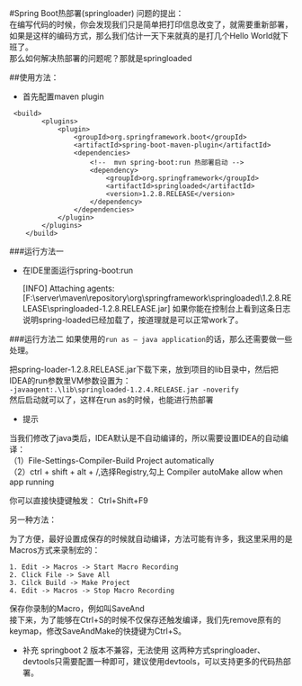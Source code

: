#Spring Boot热部署(springloader)
问题的提出：  
在编写代码的时候，你会发现我们只是简单把打印信息改变了，就需要重新部署，如果是这样的编码方式，那么我们估计一天下来就真的是打几个Hello World就下班了。  
那么如何解决热部署的问题呢？那就是springloaded

##使用方法：
* 首先配置maven plugin
```
 <build>
        <plugins>
            <plugin>
                <groupId>org.springframework.boot</groupId>
                <artifactId>spring-boot-maven-plugin</artifactId>
                <dependencies>
                    <!--  mvn spring-boot:run 热部署启动 -->
                    <dependency>
                        <groupId>org.springframework</groupId>
                        <artifactId>springloaded</artifactId>
                        <version>1.2.8.RELEASE</version>
                    </dependency>
                </dependencies>
            </plugin>
        </plugins>
    </build>  
```
###运行方法一
* 在IDE里面运行spring-boot:run

   [INFO] Attaching agents: [F:\server\maven\repository\org\springframework\springloaded\1.2.8.RELEASE\springloaded-1.2.8.RELEASE.jar]
   如果你能在控制台上看到这条日志说明spring-loaded已经加载了，按道理就是可以正常work了。

###运行方法二
如果使用的`run as – java application`的话，那么还需要做一些处理。

把spring-loader-1.2.8.RELEASE.jar下载下来，放到项目的lib目录中，然后把IDEA的run参数里VM参数设置为：  
`-javaagent:.\lib\springloaded-1.2.4.RELEASE.jar -noverify`  
然后启动就可以了，这样在run as的时候，也能进行热部署


* 提示

当我们修改了java类后，IDEA默认是不自动编译的，所以需要设置IDEA的自动编译：    
  （1）File-Settings-Compiler-Build Project automatically  
  （2）ctrl + shift + alt + /,选择Registry,勾上 Compiler autoMake allow when app running  

你可以直接快捷键触发：   Ctrl+Shift+F9  

另一种方法：
      
  为了方便，最好设置成保存的时候就自动编译，方法可能有许多，我这里采用的是Macros方式来录制宏的：
```
1. Edit -> Macros -> Start Macro Recording
2. Click File -> Save All
3. Cilck Build -> Make Project
4. Edit -> Macros -> Stop Macro Recording
```
保存你录制的Macro，例如叫SaveAnd  
接下来，为了能够在Ctrl+S的时候不仅保存还触发编译，我们先remove原有的keymap，修改SaveAndMake的快捷键为Ctrl+S。       

* 补充
springboot 2 版本不兼容，无法使用
这两种方式springloader、devtools只需要配置一种即可，建议使用devtools，可以支持更多的代码热部署。